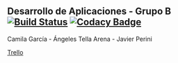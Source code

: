 ## Desarrollo de Aplicaciones - Grupo B [![Build Status](https://travis-ci.org/angeles-tellaarena/DesarrolloDeAplicaciones-GrupoB.svg?branch=master)](https://travis-ci.org/angeles-tellaarena/DesarrolloDeAplicaciones-GrupoB) [![Codacy Badge](https://api.codacy.com/project/badge/Grade/9a74b0abbfe0429c9a3ae55140c75ee2)](https://www.codacy.com/app/camilagarcia-113/DesarrolloDeAplicaciones-GrupoB?utm_source=github.com&amp;utm_medium=referral&amp;utm_content=angeles-tellaarena/DesarrolloDeAplicaciones-GrupoB&amp;utm_campaign=Badge_Grade) 

Camila García - Ángeles Tella Arena - Javier Perini

[Trello](https://trello.com/b/mf4Javtg)
